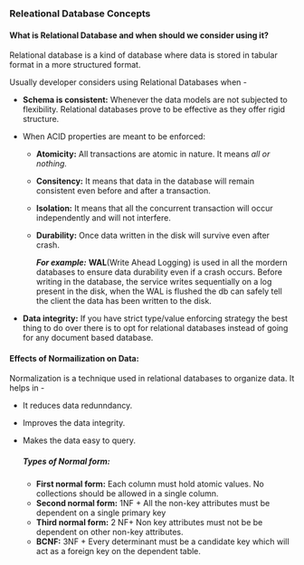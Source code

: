 

### Releational Database Concepts


#### What is Relational Database and when should we consider using it? ####

Relational database is a kind of database where data is stored in tabular format in a more structured format.

Usually developer considers using Relational Databases when - 
-  **Schema is consistent:** Whenever the data models are not subjected to flexibility. Relational databases prove to be effective as they offer rigid structure.

- When ACID properties are meant to be enforced:
    - **Atomicity:** All transactions are atomic in nature. It means *all or nothing.*
    - **Consitency:** It means that data in the database will remain consistent even before and after a transaction.
    - **Isolation:** It means that all the concurrent transaction will occur independently and will not interfere. 
    - **Durability:** Once data written in the disk will survive even after crash.
    
        _**For example:**_ **WAL**(Write Ahead Logging) is used in all the mordern databases to ensure data durability even if a crash occurs. Before writing in the database, the service writes sequentially on a log present in the disk, when the WAL is flushed the db can safely tell the client the data has been written to the disk.

- **Data integrity:** If you have strict type/value enforcing strategy the best thing to do over there is to opt for relational databases instead of going for any document based database.

#### Effects of Normailization on Data: ####

Normalization is a technique used in relational databases to organize data. It helps in - 
- It reduces data redunndancy.
- Improves the data integrity.
- Makes the data easy to query.

    ##### Types of Normal form: #####
    - **First normal form:** Each column must hold atomic values. No collections should be allowed in a single column.
    - **Second normal form:** 1NF + All the non-key attributes must be dependent on a single primary key
    - **Third normal form:** 2 NF+ Non key attributes must not be be dependent on other non-key attributes.
    - **BCNF:** 3NF + Every determinant must be a candidate key which will act as a foreign key on the dependent table.
